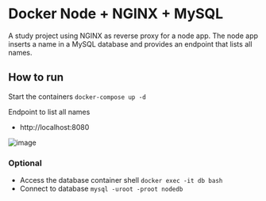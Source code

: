 # Docker Node + NGINX + MySQL

A study project using NGINX as reverse proxy for a node app.
The node app inserts a name in a MySQL database and provides an endpoint that lists all names.

## How to run
Start the containers ```docker-compose up -d```

Endpoint to list all names
- http://localhost:8080

![image](https://github.com/Diogo-Amaral/docker-node-nginx/assets/14218370/59b88a46-3a3f-4cb4-92b7-2555a46b3992)

### Optional
- Access the database container shell ```docker exec -it db bash```
- Connect to database ```mysql -uroot -proot nodedb```
